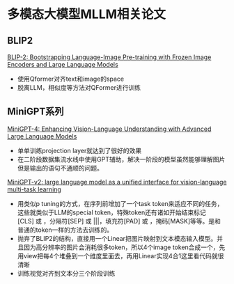 # 多模态大模型MLLM相关论文

## BLIP2
[BLIP-2: Bootstrapping Language-Image Pre-training with Frozen Image Encoders and Large Language Models](http://arxiv.org/abs/2301.12597)
- 使用Qformer对齐text和image的space  
- 脱离LLM，相似度等方法对QFormer进行训练

## MiniGPT系列
[MiniGPT-4: Enhancing Vision-Language Understanding with Advanced Large Language Models](http://arxiv.org/abs/2304.10592)
- 单单训练projection layer就达到了很好的效果
- 在二阶段数据集流水线中使用GPT辅助，解决一阶段的模型虽然能够理解图片但是输出的语句不通顺的问题。

[MiniGPT-v2: large language model as a unified interface for vision-language multi-task learning](http://arxiv.org/abs/2310.09478)
- 用类似p tuning的方式，在序列前增加了一个task token来适应不同的任务，这些就类似于LLM的special token，特殊token还有诸如开始结束标记[CLS] 或 </s>，分隔符[SEP] 或 |||，填充符[PAD] 或 <pad>，掩码[MASK]等等。是和普通的token一样的方法去训练的。
- 抛弃了BLIP2的结构，直接用一个Linear把图片映射到文本模态输入模型。并且因为高分辨率的图片会消耗很多token，所以4个image token合成一个，先用view把每4个堆叠到一个维度里面去，再用Linear实现4合1这里看代码就很清晰
- 训练视觉对齐到文本分三个阶段训练